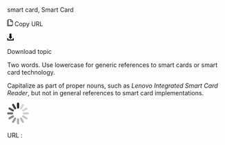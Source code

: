 # 

smart card, Smart Card

![Copy URL](media/smart-card/Copy.png)
Copy URL

![Download](media/smart-card/Download.png)

Download topic

Two words. Use lowercase for generic references to smart cards or smart card technology. 

Capitalize as part of proper nouns, such as *Lenovo* *Integrated* *Smart Card Reader*, but not in general references to smart card implementations.

![In progress](media/smart-card/activity-large.gif)

URL :
